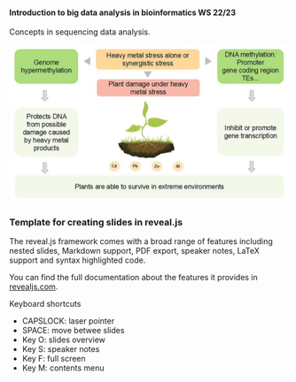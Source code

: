 ####  Introduction to big data analysis in bioinformatics WS 22/23
Concepts in sequencing data analysis.

![alt text](https://github.com/gallardoalba/NGS-slides/blob/f3b9aa14836c27f06714eb0fd48be2c4e5e9235f/img/plants_methylation.png)

### Template for creating slides in reveal.js

The reveal.js framework comes with a broad range of features including nested slides, Markdown support, PDF export, speaker notes, LaTeX support and syntax highlighted code.

You can find the full documentation about the features it provides in [revealjs.com](https://revealjs.com/). 

Keyboard shortcuts
- CAPSLOCK: laser pointer
- SPACE: move betwee slides
- Key O: slides overview
- Key S: speaker notes
- Key F: full screen
- Key M: contents menu
